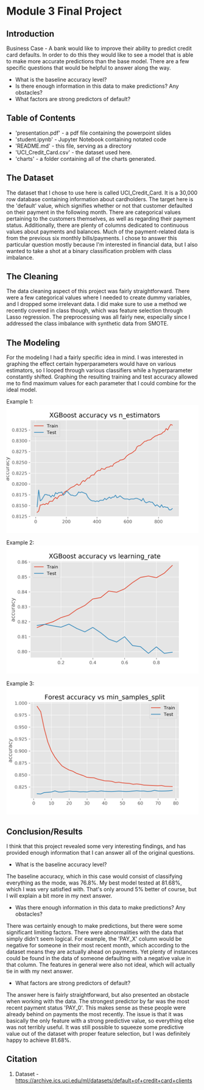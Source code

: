
# Module 3 Final Project


## Introduction

Business Case - A bank would like to improve their ability to predict credit card defaults.  In order to do this they would like to see a model that is able to make more accurate predictions than the base model.  There are a few specific questions that would be helpful to answer along the way.  
 
- What is the baseline accuracy level?
- Is there enough information in this data to make predictions?  Any obstacles?
- What factors are strong predictors of default?


## Table of Contents

- 'presentation.pdf' - a pdf file containing the powerpoint slides
- 'student.ipynb' - Jupyter Notebook containing notated code
- 'README.md' - this file, serving as a directory
- 'UCI_Credit_Card.csv' - the dataset used here.
- 'charts' - a folder containing all of the charts generated.  

## The Dataset

The dataset that I chose to use here is called UCI_Credit_Card.  It is a 30,000 row database containing information about cardholders.  The target here is the 'default' value, which signifies whether or not that customer defaulted on their payment in the following month.  There are categorical values pertaining to the customers themselves, as well as regarding their payment status.  Additionally, there are plenty of columns dedicated to continuous values about payments and balances.  Much of the payment-related data is from the previous six monthly bills/payments.  I chose to answer this particular question mostly because I'm interested in financial data, but I also wanted to take a shot at a binary classification problem with class imbalance.  

## The Cleaning

The data cleaning aspect of this project was fairly straightforward.  There were a few categorical values where I needed to create dummy variables, and I dropped some irrelevant data.  I did make sure to use a method we recently covered in class though, which was feature selection through Lasso regression. The preprocessing was all fairly new, especially since I addressed the class imbalance with synthetic data from SMOTE.   

## The Modeling

For the modeling I had a fairly specific idea in mind.  I was interested in graphing the effect certain hyperparameters would have on various estimators, so I looped through various classifiers while a hyperparameter constantly shifted.  Graphing the resulting training and test accuracy allowed me to find maximum values for each parameter that I could combine for the ideal model.  

Example 1:
![yield-sector](https://github.com/dvb2017/credit-card-defaults/blob/master/charts/acc_vs_est.png)

Example 2:
![yield-sector](https://github.com/dvb2017/credit-card-defaults/blob/master/charts/acc_vs_rate.png)

Example 3:
![yield-sector](https://github.com/dvb2017/credit-card-defaults/blob/master/charts/forest_split.png)

## Conclusion/Results

I think that this project revealed some very interesting findings, and has provided enough information that I can answer all of the original questions.

- What is the baseline accuracy level?  

The baseline accuracy, which in this case would consist of classifying everything as the mode, was 76.8%.  My best model tested at 81.68%, which I was very satisfied with.  That's only around 5% better of course, but I will explain a bit more in my next answer.

- Was there enough information in this data to make predictions?  Any obstacles?  

There was certainly enough to make predictions, but there were some significant limiting factors.  There were abnormalities with the data that simply didn't seem logical.  For example, the 'PAY_X' column would be negative for someone in their most recent month, which according to the dataset means they are actually ahead on payments.  Yet plenty of instances could be found in the data of someone defaulting with a negative value in that column. The features in general were also not ideal, which will actually tie in with my next answer. 

- What factors are strong predictors of default?  

The answer here is fairly straightforward, but also presented an obstacle when working with the data.  The strongest predictor by far was the most recent payment status 'PAY_0'.  This makes sense as these people were already behind on payments the most recently. The issue is that it was basically the only feature with a strong predictive value, so everything else was not terribly useful.  It was still possible to squeeze some predictive value out of the dataset with proper feature selection, but I was definitely happy to achieve 81.68%. 





## Citation

1. Dataset - https://archive.ics.uci.edu/ml/datasets/default+of+credit+card+clients

